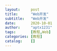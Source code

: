 ```yaml
---
layout:     post
title:      "Web开发"
subtitle:   "Web开发"
date:       2020-10-01
author:     "aptx1231"
tags:       [教程,Web]
categories: [教程]
catalog:    []
---
```

